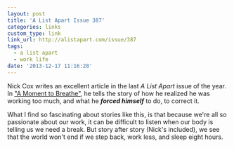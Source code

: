 ```yaml
---
layout: post
title: 'A List Apart Issue 387'
categories: links
custom_type: link
link_url: http://alistapart.com/issue/387
tags:
  - a list apart
  - work life
date: '2013-12-17 11:16:28'
---
```

Nick Cox writes an excellent article in the last *A List Apart* issue of the year. In ["A Moment to Breathe"](http://alistapart.com/article/a-moment-to-breathe), he tells the story of how he realized he was working too much, and what he ***forced himself*** to do, to correct it.

What I find so fascinating about stories like this, is that because we're all so passionate about our work, it can be difficult to listen when our body is telling us we need a break. But story after story (Nick's included), we see that the world won't end if we step back, work less, and sleep eight hours.
